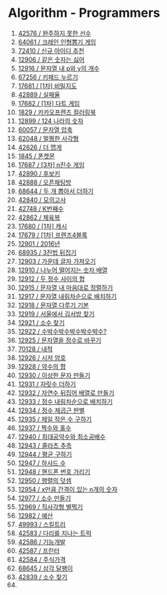 # Algorithm - Programmers

1. [42576 / 완주하지 못한 선수](https://programmers.co.kr/learn/courses/30/lessons/42576)
2. [64061 / 크레인 인형뽑기 게임](https://programmers.co.kr/learn/courses/30/lessons/64061)
3. [72410 / 신규 아이디 추천](https://programmers.co.kr/learn/courses/30/lessons/72410)
4. [12906 / 같은 숫자는 싫어](https://programmers.co.kr/learn/courses/30/lessons/12906)
5. [12916 / 문자열 내 p와 y의 개수](https://programmers.co.kr/learn/courses/30/lessons/12916)
6. [67256 / 키패드 누르기](https://programmers.co.kr/learn/courses/30/lessons/67256)
7. [17681 / [1차] 비밀지도](https://programmers.co.kr/learn/courses/30/lessons/17681)
8. [42889 / 실패율](https://programmers.co.kr/learn/courses/30/lessons/42889)
9. [17682 / [1차] 다트 게임](https://programmers.co.kr/learn/courses/30/lessons/17682)
10. [1829 / 카카오프렌즈 컬러링북](https://programmers.co.kr/learn/courses/30/lessons/1829)
11. [12899 / 124 나라의 숫자](https://programmers.co.kr/learn/courses/30/lessons/12899)
12. [60057 / 문자열 압축](https://programmers.co.kr/learn/courses/30/lessons/60057)
13. [62048 / 멀쩡한 사각형](https://programmers.co.kr/learn/courses/30/lessons/62048)
14. [42626 / 더 맵게](https://programmers.co.kr/learn/courses/30/lessons/42626)
15. [1845 / 폰켓몬](https://programmers.co.kr/learn/courses/30/lessons/1845)
16. [17687 / [3차] n진수 게임](https://programmers.co.kr/learn/courses/30/lessons/17687)
17. [42890 / 후보키](https://programmers.co.kr/learn/courses/30/lessons/42890)
18. [42888 / 오픈채팅방](https://programmers.co.kr/learn/courses/30/lessons/42888)
19. [68644 / 두 개 뽑아서 더하기](https://programmers.co.kr/learn/courses/30/lessons/68644)
20. [42840 / 모의고사](https://programmers.co.kr/learn/courses/30/lessons/42840)
21. [42748 / K번째수](https://programmers.co.kr/learn/courses/30/lessons/42748)
22. [42862 / 체육복](https://programmers.co.kr/learn/courses/30/lessons/42862)
23. [17680 / [1차] 캐시](https://programmers.co.kr/learn/courses/30/lessons/17680)
24. [17679 / [1차] 프렌즈4블록](https://programmers.co.kr/learn/courses/30/lessons/17679)
25. [12901 / 2016년](https://programmers.co.kr/learn/courses/30/lessons/12901)
26. [68935 / 3진법 뒤집기](https://programmers.co.kr/learn/courses/30/lessons/68935)
27. [12903 / 가운데 글자 가져오기](https://programmers.co.kr/learn/courses/30/lessons/12903)
28. [12910 / 나누어 떨어지는 숫자 배열](https://programmers.co.kr/learn/courses/30/lessons/12910)
29. [12912 / 두 정수 사이의 합](https://programmers.co.kr/learn/courses/30/lessons/12912)
30. [12915 / 문자열 내 마음대로 정렬하기](https://programmers.co.kr/learn/courses/30/lessons/12915)
31. [12917 / 문자열 내림차순으로 배치하기](https://programmers.co.kr/learn/courses/30/lessons/12917)
32. [12918 / 문자열 다루기 기본](https://programmers.co.kr/learn/courses/30/lessons/12918)
33. [12919 / 서울에서 김서방 찾기](https://programmers.co.kr/learn/courses/30/lessons/12919)
34. [12921 / 소수 찾기](https://programmers.co.kr/learn/courses/30/lessons/12921)
35. [12922 / 수박수박수박수박수박수?](https://programmers.co.kr/learn/courses/30/lessons/12922)
36. [12925 / 문자열을 정수로 바꾸기](https://programmers.co.kr/learn/courses/30/lessons/12925)
37. [70128 / 내적](https://programmers.co.kr/learn/courses/30/lessons/70128)
38. [12926 / 시저 암호](https://programmers.co.kr/learn/courses/30/lessons/12926)
39. [12928 / 약수의 합](https://programmers.co.kr/learn/courses/30/lessons/12928)
40. [12930 / 이상한 문자 만들기](https://programmers.co.kr/learn/courses/30/lessons/12930)
41. [12931 / 자릿수 더하기](https://programmers.co.kr/learn/courses/30/lessons/12931)
42. [12932 / 자연수 뒤집어 배열로 만들기](https://programmers.co.kr/learn/courses/30/lessons/12932)
43. [12933 / 정수 내림차순으로 배치하기](https://programmers.co.kr/learn/courses/30/lessons/12933)
44. [12934 / 정수 제곱근 판별](https://programmers.co.kr/learn/courses/30/lessons/12934)
45. [12935 / 제일 작은 수 구하기](https://programmers.co.kr/learn/courses/30/lessons/12935)
46. [12937 / 짝수와 홀수](https://programmers.co.kr/learn/courses/30/lessons/12937)
47. [12940 / 최대공약수와 최소공배수](https://programmers.co.kr/learn/courses/30/lessons/12940)
48. [12943 / 콜라츠 추측](https://programmers.co.kr/learn/courses/30/lessons/12943)
49. [12944 / 평균 구하기](https://programmers.co.kr/learn/courses/30/lessons/12944)
50. [12947 / 하샤드 수](https://programmers.co.kr/learn/courses/30/lessons/12947)
51. [12948 / 핸드폰 번호 가리기](https://programmers.co.kr/learn/courses/30/lessons/12948)
52. [12950 / 행렬의 덧셈](https://programmers.co.kr/learn/courses/30/lessons/12950)
53. [12954 / x만큼 간격이 있는 n개의 숫자](https://programmers.co.kr/learn/courses/30/lessons/12954)
54. [12977 / 소수 만들기](https://programmers.co.kr/learn/courses/30/lessons/12977)
55. [12969 / 직사각형 별찍기](https://programmers.co.kr/learn/courses/30/lessons/12969)
56. [12982 / 예산](https://programmers.co.kr/learn/courses/30/lessons/12982)
57. [49993 / 스킬트리](https://programmers.co.kr/learn/courses/30/lessons/49993)
58. [42583 / 다리를 지나는 트럭](https://programmers.co.kr/learn/courses/30/lessons/42583)
59. [42586 / 기능개발](https://programmers.co.kr/learn/courses/30/lessons/42586)
60. [42587 / 프린터](https://programmers.co.kr/learn/courses/30/lessons/42587)
61. [42584 / 주식가격](https://programmers.co.kr/learn/courses/30/lessons/42584)
62. [68645 / 삼각 달팽이](https://programmers.co.kr/learn/courses/30/lessons/68645)
63. [42839 / 소수 찾기](https://programmers.co.kr/learn/courses/30/lessons/42839)
64.
